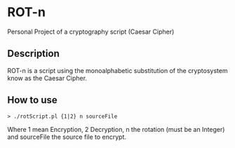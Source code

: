 # ROT-n
Personal Project of a cryptography script (Caesar Cipher)
## Description
ROT-n is a script using the monoalphabetic substitution of the cryptosystem know as the Caesar Cipher.
## How to use
```
> ./rotScript.pl {1|2} n sourceFile
```
Where 1 mean Encryption, 2 Decryption, n the rotation (must be an Integer) and sourceFile the source file to encrypt.
